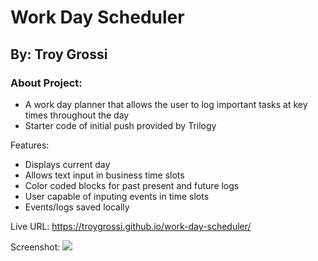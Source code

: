 # Work Day Scheduler

## By: Troy Grossi

### About Project:

- A work day planner that allows the user to log important tasks at key times throughout the day
- Starter code of initial push provided by Trilogy

Features:

- Displays current day
- Allows text input in business time slots
- Color coded blocks for past present and future logs
- User capable of inputing events in time slots
- Events/logs saved locally

Live URL: https://troygrossi.github.io/work-day-scheduler/

Screenshot: <img src ="./assets/images/screenshot.png"/>
